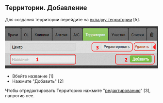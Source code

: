 ## Территории. Добавление

Для создания территории перейдите на [вкладку территории](database.md) [5].

![](../images/database-territory.png)

- Вбейте название [1]
- Нажмите "Добавить" [2]

Чтобы отредактировать Территорию нажмите "[редактированию](database-territory-edit.md)" [3], напротив нее.
